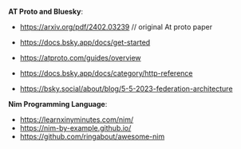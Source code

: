 **AT Proto and Bluesky**:
- https://arxiv.org/pdf/2402.03239 // original At proto paper
- https://docs.bsky.app/docs/get-started
- https://atproto.com/guides/overview

- https://docs.bsky.app/docs/category/http-reference
- https://bsky.social/about/blog/5-5-2023-federation-architecture

**Nim Programming Language**:
- https://learnxinyminutes.com/nim/
- https://nim-by-example.github.io/ 
- https://github.com/ringabout/awesome-nim
